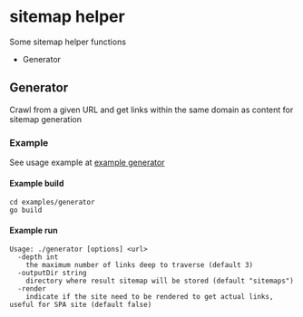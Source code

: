 # sitemap helper

Some sitemap helper functions

- Generator

## Generator

Crawl from a given URL and get links within the same domain as content for
sitemap generation

### Example

See usage example at [example generator](examples/generator)

#### Example build

```text
cd examples/generator
go build
```

#### Example run

```text
Usage: ./generator [options] <url>
  -depth int
    the maximum number of links deep to traverse (default 3)
  -outputDir string
    directory where result sitemap will be stored (default "sitemaps")
  -render
    indicate if the site need to be rendered to get actual links, useful for SPA site (default false)
```
